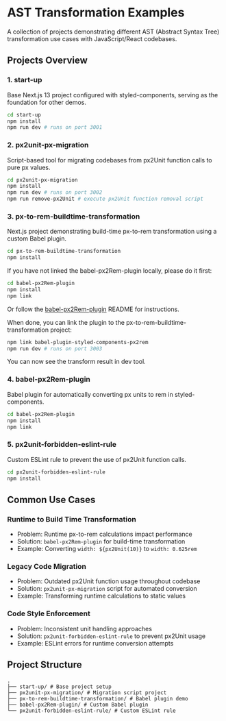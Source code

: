 # AST Transformation Examples

A collection of projects demonstrating different AST (Abstract Syntax Tree) transformation use cases with JavaScript/React codebases.

## Projects Overview

### 1. start-up
Base Next.js 13 project configured with styled-components, serving as the foundation for other demos.

```bash
cd start-up
npm install
npm run dev # runs on port 3001
```


### 2. px2unit-px-migration
Script-based tool for migrating codebases from px2Unit function calls to pure px values.

```bash
cd px2unit-px-migration
npm install
npm run dev # runs on port 3002
npm run remove-px2Unit # execute px2Unit function removal script
```


### 3. px-to-rem-buildtime-transformation
Next.js project demonstrating build-time px-to-rem transformation using a custom Babel plugin.

```bash
cd px-to-rem-buildtime-transformation
npm install
```

If you have not linked the babel-px2Rem-plugin locally, please do it first:

```bash
cd babel-px2Rem-plugin
npm install
npm link
```

Or follow the [babel-px2Rem-plugin](./babel-px2Rem-plugin/README.md) README for instructions.

When done, you can link the plugin to the px-to-rem-buildtime-transformation project:

```bash
npm link babel-plugin-styled-components-px2rem
npm run dev # runs on port 3003
```

You can now see the transform result in dev tool.


### 4. babel-px2Rem-plugin
Babel plugin for automatically converting px units to rem in styled-components.

```bash
cd babel-px2Rem-plugin
npm install
npm link
```


### 5. px2unit-forbidden-eslint-rule
Custom ESLint rule to prevent the use of px2Unit function calls.

```bash
cd px2unit-forbidden-eslint-rule
npm install
```



## Common Use Cases

### Runtime to Build Time Transformation
- Problem: Runtime px-to-rem calculations impact performance
- Solution: `babel-px2Rem-plugin` for build-time transformation
- Example: Converting `width: ${px2Unit(10)}` to `width: 0.625rem`

### Legacy Code Migration
- Problem: Outdated px2Unit function usage throughout codebase
- Solution: `px2unit-px-migration` script for automated conversion
- Example: Transforming runtime calculations to static values

### Code Style Enforcement
- Problem: Inconsistent unit handling approaches
- Solution: `px2unit-forbidden-eslint-rule` to prevent px2Unit usage
- Example: ESLint errors for runtime conversion attempts

## Project Structure

```
.
├── start-up/ # Base project setup
├── px2unit-px-migration/ # Migration script project
├── px-to-rem-buildtime-transformation/ # Babel plugin demo
├── babel-px2Rem-plugin/ # Custom Babel plugin
└── px2unit-forbidden-eslint-rule/ # Custom ESLint rule
```
